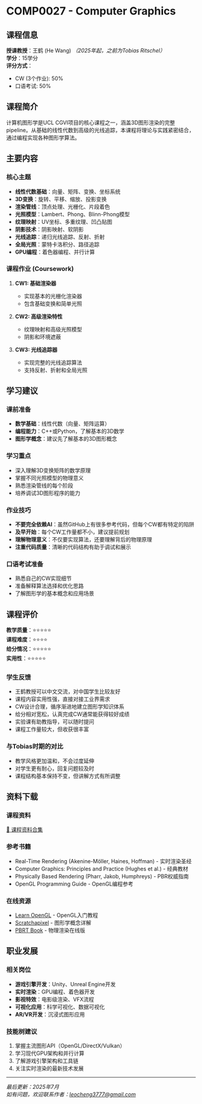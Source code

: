 # COMP0027 - Computer Graphics

## 课程信息

**授课教授**：王鹤 (He Wang) *（2025年起，之前为Tobias Ritschel）*  
**学分**：15学分  
**评分方式**：
- CW (3个作业): 50%
- 口语考试: 50%

## 课程简介

计算机图形学是UCL CGVI项目的核心课程之一，涵盖3D图形渲染的完整pipeline。从基础的线性代数到高级的光线追踪，本课程将理论与实践紧密结合，通过编程实现各种图形学算法。

## 主要内容

### 核心主题
- **线性代数基础**：向量、矩阵、变换、坐标系统
- **3D变换**：旋转、平移、缩放、投影变换
- **渲染管线**：顶点处理、光栅化、片段着色
- **光照模型**：Lambert、Phong、Blinn-Phong模型
- **纹理映射**：UV坐标、多重纹理、凹凸贴图
- **阴影技术**：阴影映射、软阴影
- **光线追踪**：递归光线追踪、反射、折射
- **全局光照**：蒙特卡洛积分、路径追踪
- **GPU编程**：着色器编程、并行计算

### 课程作业 (Coursework)
1. **CW1: 基础渲染器**
   - 实现基本的光栅化渲染器
   - 包含基础变换和简单光照
   
2. **CW2: 高级渲染特性**
   - 纹理映射和高级光照模型
   - 阴影和环境遮蔽
   
3. **CW3: 光线追踪器**
   - 实现完整的光线追踪算法
   - 支持反射、折射和全局光照

## 学习建议

### 课前准备
- **数学基础**：线性代数（向量、矩阵运算）
- **编程能力**：C++或Python，了解基本的3D数学
- **图形学概念**：建议先了解基本的3D图形概念

### 学习重点
- 深入理解3D变换矩阵的数学原理
- 掌握不同光照模型的物理意义
- 熟悉渲染管线的每个阶段
- 培养调试3D图形程序的能力

### 作业技巧
- **不要完全依赖AI**：虽然GitHub上有很多参考代码，但每个CW都有特定的陷阱
- **及早开始**：每个CW工作量都不小，建议提前规划
- **理解物理意义**：不仅要实现算法，还要理解背后的物理原理
- **注重代码质量**：清晰的代码结构有助于调试和展示

### 口语考试准备
- 熟悉自己的CW实现细节
- 准备解释算法选择和优化思路
- 了解图形学的基本概念和应用场景

## 课程评价

**教学质量**：⭐⭐⭐⭐⭐  
**课程难度**：⭐⭐⭐⭐  
**给分情况**：⭐⭐⭐⭐⭐  
**实用性**：⭐⭐⭐⭐⭐

### 学生反馈
- 王鹤教授可以中文交流，对中国学生比较友好
- 课程内容实用性强，直接对接工业界需求
- CW设计合理，循序渐进地建立图形学知识体系
- 给分相对宽松，认真完成CW通常能获得较好成绩
- 实验课有助教指导，可以随时提问
- 课程工作量较大，但收获很丰富

### 与Tobias时期的对比
- 教学风格更加温和，不会过度延伸
- 对学生更有耐心，回复问题较及时
- 课程结构基本保持不变，但讲解方式有所调整

## 资料下载

### 课程资料
[📖 课程资料合集](https://github.com/LeonardoC37/ucl-cgvi-website/tree/main/materials/COMP0027)

### 参考书籍
- Real-Time Rendering (Akenine-Möller, Haines, Hoffman) - 实时渲染圣经
- Computer Graphics: Principles and Practice (Hughes et al.) - 经典教材
- Physically Based Rendering (Pharr, Jakob, Humphreys) - PBR权威指南
- OpenGL Programming Guide - OpenGL编程参考

### 在线资源
- [Learn OpenGL](https://learnopengl.com/) - OpenGL入门教程
- [Scratchapixel](https://www.scratchapixel.com/) - 图形学概念详解
- [PBRT Book](https://www.pbr-book.org/) - 物理渲染在线版

## 职业发展

### 相关岗位
- **游戏引擎开发**：Unity、Unreal Engine开发
- **实时渲染**：GPU编程、着色器开发
- **影视特效**：电影级渲染、VFX流程
- **可视化应用**：科学可视化、数据可视化
- **AR/VR开发**：沉浸式图形应用

### 技能树建议
1. 掌握主流图形API（OpenGL/DirectX/Vulkan）
2. 学习现代GPU架构和并行计算
3. 了解游戏引擎架构和工具链
4. 关注实时渲染的最新技术发展

---

*最后更新：2025年7月*  
*如有问题，欢迎联系作者：leocheng3777@gmail.com*